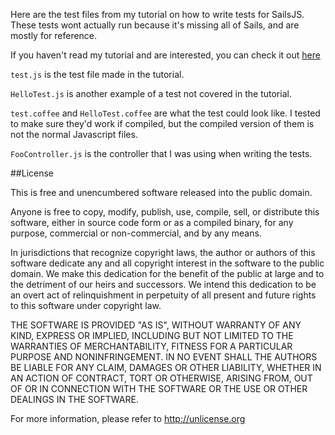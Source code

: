 Here are the test files from my tutorial on how to write tests for SailsJS. These tests wont actually run because it's missing all of Sails, and are mostly for reference.

If you haven't read my tutorial and are interested, you can check it out [here](http://natethepirate.wordpress.com/2014/06/20/how-to-get-started-writing-tests-for-sailsjs/)

<code>test.js</code> is the test file made in the tutorial.

<code>HelloTest.js</code> is another example of a test not covered in the tutorial.

<code>test.coffee</code> and <code>HelloTest.coffee</code> are what the test could look like. I tested to make sure they'd work if compiled, but the compiled version of them is not the normal Javascript files.

<code>FooController.js</code> is the controller that I was using when writing the tests.

##License

This is free and unencumbered software released into the public domain.

Anyone is free to copy, modify, publish, use, compile, sell, or
distribute this software, either in source code form or as a compiled
binary, for any purpose, commercial or non-commercial, and by any
means.

In jurisdictions that recognize copyright laws, the author or authors
of this software dedicate any and all copyright interest in the
software to the public domain. We make this dedication for the benefit
of the public at large and to the detriment of our heirs and
successors. We intend this dedication to be an overt act of
relinquishment in perpetuity of all present and future rights to this
software under copyright law.

THE SOFTWARE IS PROVIDED "AS IS", WITHOUT WARRANTY OF ANY KIND,
EXPRESS OR IMPLIED, INCLUDING BUT NOT LIMITED TO THE WARRANTIES OF
MERCHANTABILITY, FITNESS FOR A PARTICULAR PURPOSE AND NONINFRINGEMENT.
IN NO EVENT SHALL THE AUTHORS BE LIABLE FOR ANY CLAIM, DAMAGES OR
OTHER LIABILITY, WHETHER IN AN ACTION OF CONTRACT, TORT OR OTHERWISE,
ARISING FROM, OUT OF OR IN CONNECTION WITH THE SOFTWARE OR THE USE OR
OTHER DEALINGS IN THE SOFTWARE.

For more information, please refer to <http://unlicense.org>
